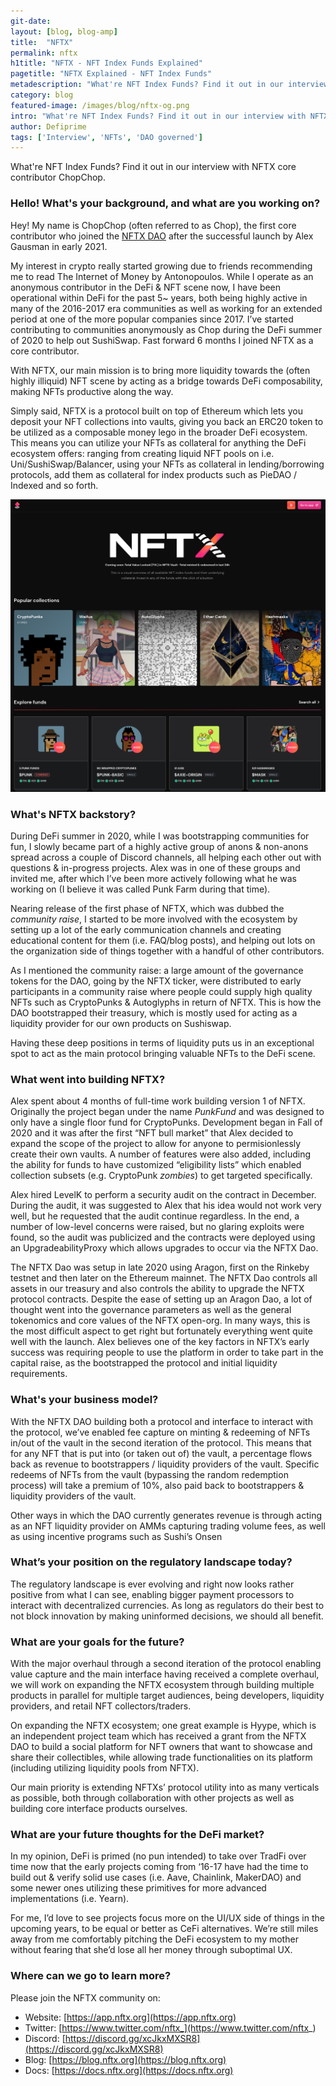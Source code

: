 ```yaml
---
git-date:
layout: [blog, blog-amp]
title:  "NFTX"
permalink: nftx
h1title: "NFTX - NFT Index Funds Explained"
pagetitle: "NFTX Explained - NFT Index Funds"
metadescription: "What're NFT Index Funds? Find it out in our interview with NFTX core contributor ChopChop. "
category: blog
featured-image: /images/blog/nftx-og.png
intro: "What're NFT Index Funds? Find it out in our interview with NFTX core contributor ChopChop. "
author: Defiprime
tags: ['Interview', 'NFTs', 'DAO governed']
---
```

What're NFT Index Funds? Find it out in our interview with NFTX core contributor ChopChop.

### Hello! What's your background, and what are you working on?

Hey! My name is ChopChop (often referred to as Chop), the first core contributor who joined the [NFTX DAO](https://app.nftx.org) after the successful launch by Alex Gausman in early 2021.

My interest in crypto really started growing due to friends recommending me to read The Internet of Money by Antonopoulos. While I operate as an anonymous contributor in the DeFi & NFT scene now, I have been operational within DeFi for the past 5~ years, both being highly active in many of the 2016-2017 era communities as well as working for an extended period at one of the more popular companies since 2017. I’ve started contributing to communities anonymously as Chop during the DeFi summer of 2020 to help out SushiSwap. Fast forward 6 months I joined NFTX as a core contributor.

With NFTX, our main mission is to bring more liquidity towards the (often highly illiquid) NFT scene by acting as a bridge towards DeFi composability, making NFTs productive along the way.

Simply said, NFTX is a protocol built on top of Ethereum which lets you deposit your NFT collections into vaults, giving you back an ERC20 token to be utilized as a composable money lego in the broader DeFi ecosystem. This means you can utilize your NFTs as collateral for anything the DeFi ecosystem offers: ranging from creating liquid NFT pools on i.e. Uni/SushiSwap/Balancer, using your NFTs as collateral in lending/borrowing protocols, add them as collateral for index products such as PieDAO / Indexed and so forth.

![](/images/blog/NFTX_Gallery.png)

### What's NFTX backstory?

During DeFi summer in 2020, while I was bootstrapping communities for fun, I slowly became part of a highly active group of anons & non-anons spread across a couple of Discord channels, all helping each other out with questions & in-progress projects. Alex was in one of these groups and invited me, after which I’ve been more actively following what he was working on (I believe it was called Punk Farm during that time).

Nearing release of the first phase of NFTX, which was dubbed the _community raise_, I started to be more involved with the ecosystem by setting up a lot of the early communication channels and creating educational content for them (i.e. FAQ/blog posts), and helping out lots on the organization side of things together with a handful of other contributors.

As I mentioned the community raise: a large amount of the governance tokens for the DAO, going by the NFTX ticker, were distributed to early participants in a community raise where people could supply high quality NFTs such as CryptoPunks & Autoglyphs in return of NFTX. This is how the DAO bootstrapped their treasury, which is mostly used for acting as a liquidity provider for our own products on Sushiswap.

Having these deep positions in terms of liquidity puts us in an exceptional spot to act as the main protocol bringing valuable NFTs to the DeFi scene.


### What went into building NFTX?

Alex spent about 4 months of full-time work building version 1 of NFTX. Originally the project began under the name _PunkFund_ and was designed to only have a single floor fund for CryptoPunks. Development began in Fall of 2020 and it was after the first “NFT bull market” that Alex decided to expand the scope of the project to allow for anyone to permisionlessly create their own vaults. A number of features were also added, including the ability for funds to have customized “eligibility lists” which enabled collection subsets (e.g. CryptoPunk _zombies_) to get targeted specifically.

Alex hired LevelK to perform a security audit on the contract in December. During the audit, it was suggested to Alex that his idea would not work very well, but he requested that the audit continue regardless. In the end, a number of low-level concerns were raised, but no glaring exploits were found, so the audit was publicized and the contracts were deployed using an UpgradeabilityProxy which allows upgrades to occur via the NFTX Dao.

The NFTX Dao was setup in late 2020 using Aragon, first on the Rinkeby testnet and then later on the Ethereum mainnet. The NFTX Dao controls all assets in our treasury and also controls the ability to upgrade the NFTX protocol contracts. Despite the ease of setting up an Aragon Dao, a lot of thought went into the governance parameters as well as the general tokenomics and core values of the NFTX open-org. In many ways, this is the most difficult aspect to get right but fortunately everything went quite well with the launch. Alex believes one of the key factors in NFTX’s early success was requiring people to use the platform in order to take part in the capital raise, as the bootstrapped the protocol and initial liquidity requirements.


### What's your business model?

With the NFTX DAO building both a protocol and interface to interact with the protocol, we’ve enabled fee capture on minting & redeeming of NFTs in/out of the vault in the second iteration of the protocol. This means that for any NFT that is put into (or taken out of) the vault, a percentage flows back as revenue to bootstrappers / liquidity providers of the vault. Specific redeems of NFTs from the vault (bypassing the random redemption process) will take a premium of 10%, also paid back to bootstrappers & liquidity providers of the vault.

Other ways in which the DAO currently generates revenue is through acting as an NFT liquidity provider on AMMs capturing trading volume fees, as well as using incentive programs such as Sushi’s Onsen


### What’s your position on the regulatory landscape today?

The regulatory landscape is ever evolving and right now looks rather positive from what I can see, enabling bigger payment processors to interact with decentralized currencies. As long as regulators do their best to not block innovation by making uninformed decisions, we should all benefit.


### What are your goals for the future?

With the major overhaul through a second iteration of the protocol enabling value capture and the main interface having received a complete overhaul, we will work on expanding the NFTX ecosystem through building multiple products in parallel for multiple target audiences, being developers, liquidity providers, and retail NFT collectors/traders.

On expanding the NFTX ecosystem; one great example is Hyype, which is an independent project team which has received a grant from the NFTX DAO to build a social platform for NFT owners that want to showcase and share their collectibles, while allowing trade functionalities on its platform (including utilizing liquidity pools from NFTX).

Our main priority is extending NFTXs’ protocol utility into as many verticals as possible, both through collaboration with other projects as well as building core interface products ourselves.


### What are your future thoughts for the DeFi market?

In my opinion, DeFi is primed (no pun intended) to take over TradFi over time now that the early projects coming from ‘16-17 have had the time to build out & verify solid use cases (i.e. Aave, Chainlink, MakerDAO) and some newer ones utilizing these primitives for more advanced implementations (i.e. Yearn).

For me, I’d love to see projects focus more on the UI/UX side of things in the upcoming years, to be equal or better as CeFi alternatives. We’re still miles away from me comfortably pitching the DeFi ecosystem to my mother without fearing that she’d lose all her money through suboptimal UX.   


### Where can we go to learn more?

Please join the NFTX community on:

- Website: [https://app.nftx.org](https://app.nftx.org)
- Twitter: [https://www.twitter.com/nftx_](https://www.twitter.com/nftx_)
- Discord: [https://discord.gg/xcJkxMXSR8](https://discord.gg/xcJkxMXSR8)
- Blog: [https://blog.nftx.org](https://blog.nftx.org)
- Docs: [https://docs.nftx.org](https://docs.nftx.org)

